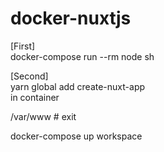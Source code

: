 # docker-nuxtjs

[First]  
docker-compose run --rm node sh  

[Second]  
yarn global add create-nuxt-app  
in container  
  
/var/www # exit
  
  
docker-compose up workspace


